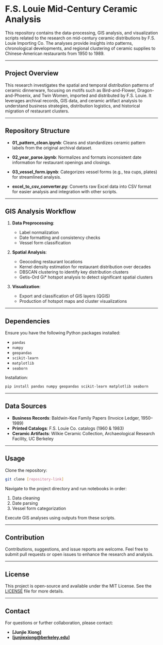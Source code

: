 # F.S. Louie Mid-Century Ceramic Analysis

This repository contains the data-processing, GIS analysis, and visualization scripts related to the research on mid-century ceramic distributions by F.S. Louie Importing Co. The analyses provide insights into patterns, chronological developments, and regional clustering of ceramic supplies to Chinese-American restaurants from 1950 to 1989.

---

## Project Overview

This research investigates the spatial and temporal distribution patterns of ceramic dinnerware, focusing on motifs such as Bird-and-Flower, Dragon-and-Phoenix, and Twin Women, imported and distributed by F.S. Louie. It leverages archival records, GIS data, and ceramic artifact analysis to understand business strategies, distribution logistics, and historical migration of restaurant clusters.

---

## Repository Structure

* **01\_pattern\_clean.ipynb**: Cleans and standardizes ceramic pattern labels from the original archival dataset.

* **02\_year\_parse.ipynb**: Normalizes and formats inconsistent date information for restaurant openings and closings.

* **03\_vessel\_form.ipynb**: Categorizes vessel forms (e.g., tea cups, plates) for streamlined analysis.

* **excel\_to\_csv\_converter.py**: Converts raw Excel data into CSV format for easier analysis and integration with other scripts.

---

## GIS Analysis Workflow

1. **Data Preprocessing**:

   * Label normalization
   * Date formatting and consistency checks
   * Vessel form classification

2. **Spatial Analysis**:

   * Geocoding restaurant locations
   * Kernel density estimation for restaurant distribution over decades
   * DBSCAN clustering to identify key distribution clusters
   * Getis-Ord Gi\* hotspot analysis to detect significant spatial clusters

3. **Visualization**:

   * Export and classification of GIS layers (QGIS)
   * Production of hotspot maps and cluster visualizations

---

## Dependencies

Ensure you have the following Python packages installed:

* `pandas`
* `numpy`
* `geopandas`
* `scikit-learn`
* `matplotlib`
* `seaborn`

Installation:

```bash
pip install pandas numpy geopandas scikit-learn matplotlib seaborn
```

---

## Data Sources

* **Business Records**: Baldwin-Kee Family Papers (Invoice Ledger, 1950–1989)
* **Printed Catalogs**: F.S. Louie Co. catalogs (1960 & 1983)
* **Ceramic Artifacts**: Wilkie Ceramic Collection, Archaeological Research Facility, UC Berkeley

---

## Usage

Clone the repository:

```bash
git clone [repository-link]
```

Navigate to the project directory and run notebooks in order:

1. Data cleaning
2. Date parsing
3. Vessel form categorization

Execute GIS analyses using outputs from these scripts.

---

## Contribution

Contributions, suggestions, and issue reports are welcome. Feel free to submit pull requests or open issues to enhance the research and analysis.

---

## License

This project is open-source and available under the MIT License. See the [LICENSE](LICENSE) file for more details.

---

## Contact

For questions or further collaboration, please contact:

* **\[Junjie Xiong]**
* **\[junjiexiong@berkeley.edu]**
